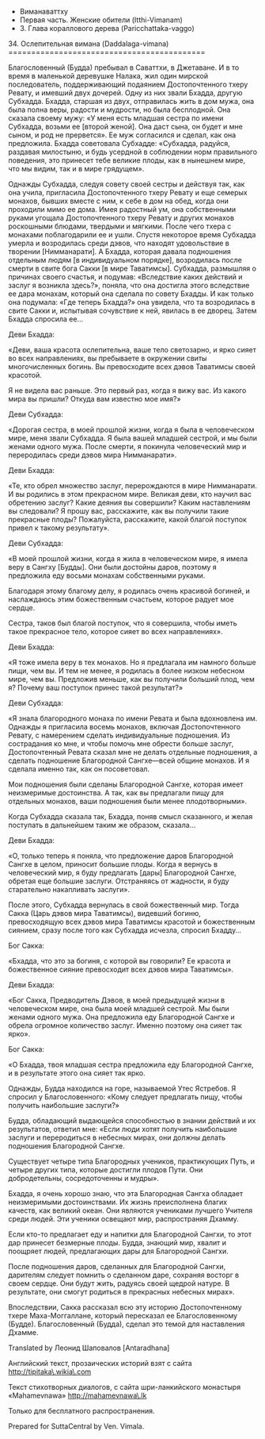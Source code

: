 









* Виманаваттху
* Первая часть\. Женские обители \(Itthi\-Vimanam\)
* 3\. Глава кораллового дерева \(Paricchattaka\-vaggo\)


34\. Ослепительная вимана \(Daddalaga\-vimana\)
\=\=\=\=\=\=\=\=\=\=\=\=\=\=\=\=\=\=\=\=\=\=\=\=\=\=\=\=\=\=\=\=\=\=\=\=\=\=\=\=\=\=\=



Благословенный \(Будда\) пребывал в Саваттхи, в Джетаване\. И в то время в маленькой деревушке Налака, жил один мирской последователь, поддерживающий подаянием Достопочтенного тхеру Ревату, и имевший двух дочерей\. Одну из них звали Бхадда, другую Субхадда\. Бхадда, старшая из двух, отправилась жить в дом мужа, она была полна веры, радости и мудрости, но была бесплодной\. Она сказала своему мужу: «У меня есть младшая сестра по имени Субхадда, возьми ее \[второй женой\]\. Она даст сына, он будет и мне сыном, и род не прервется»\. Ее муж согласился и сделал, как она предложила\. Бхадда советовала Субхадде: «Субхадда, радуйся, раздавая милостыню, и будь усердной в соблюдении норм правильного поведения, это принесет тебе великие плоды, как в нынешнем мире, что мы видим, так и в мире грядущем»\.


Однажды Субхадда, следуя совету своей сестры и действуя так, как она учила, пригласила Достопочтенного тхеру Ревату и еще семерых монахов, бывших вместе с ним, к себе в дом на обед, когда они проходили мимо ее дома\. Имея радостный ум, она собственными руками угощала Достопочтенного тхеру Ревату и других монахов роскошными блюдами, твердыми и мягкими\. После чего тхера с монахами поблагодарили ее и ушли\. Спустя некоторое время Субхадда умерла и возродилась среди дэвов, что находят удовольствие в творении \[Нимманарати\]\. А Бхадда, которая давала подношения отдельным людям \[в индивидуальном порядке\], возродилась после смерти в свите бога Сакки \[в мире Таватимсы\]\. Субхадда, размышляя о причинах своего счастья, и подумав: «Вследствие каких действий и заслуг я возникла здесь?», поняла, что она достигла этого вследствие ее дара монахам, который она сделала по совету Бхадды\. И как только она подумала: «Где теперь Бхадда?» она увидела, что та возродилась в свите Сакки и, испытывая сочувствие к ней, явилась в ее дворец\. Затем Бхадда спросила ее…


Деви Бхадда:


«Деви, ваша красота ослепительна, ваше тело светозарно, и ярко сияет во всех направлениях, вы пребываете в окружении свиты многочисленных богинь\. Вы превосходите всех дэвов Таватимсы своей красотой\.


Я не видела вас раньше\. Это первый раз, когда я вижу вас\. Из какого мира вы пришли? Откуда вам известно мое имя?»


Деви Субхадда:


«Дорогая сестра, в моей прошлой жизни, когда я была в человеческом мире, меня звали Субхадда\. Я была вашей младшей сестрой, и мы были женами одного мужа\. После смерти, я покинула человеческий мир и переродилась среди дэвов мира Нимманарати»\.


Деви Бхадда:


«Те, кто обрел множество заслуг, перерождаются в мире Нимманарати\. И вы родились в этом прекрасном мире\. Великая деви, кто научил вас обретению заслуг? Какие деяния вы совершили? Каким наставлениям вы следовали? Я прошу вас, расскажите, как вы получили такие прекрасные плоды? Пожалуйста, расскажите, какой благой поступок привел к такому результату»\.


Деви Субхадда:


«В моей прошлой жизни, когда я жила в человеческом мире, я имела веру в Сангху \[Будды\]\. Они были достойны даров, поэтому я предложила еду восьми монахам собственными руками\.


Благодаря этому благому делу, я родилась очень красивой богиней, и наслаждаюсь этим божественным счастьем, которое радует мое сердце\.


Сестра, таков был благой поступок, что я совершила, чтобы иметь такое прекрасное тело, которое сияет во всех направлениях»\.


Деви Бхадда:


«Я тоже имела веру в тех монахов\. Но я предлагала им намного больше пищи, чем вы\. И тем не менее, я родилась в более низком небесном мире, чем вы\. Предложив меньше, как вы получили больший плод, чем я? Почему ваш поступок принес такой результат?»


Деви Субхадда:


«Я знала благородного монаха по имени Ревата и была вдохновлена им\. Однажды я пригласила восемь монахов, включая Достопочтенного Ревату, с намерением сделать индивидуальные подношения\. Из сострадания ко мне, и чтобы помочь мне обрести больше заслуг, Достопочтенный Ревата сказал мне не делать отдельные подношения, а сделать подношение Благородной Сангхе—всей общине монахов\. И я сделала именно так, как он посоветовал\.


Мои подношения были сделаны Благородной Сангхе, которая имеет неизмеримые достоинства\. А так, как вы предлагали пищу для отдельных монахов, ваши подношения были менее плодотворными»\.


Когда Субхадда сказала так, Бхадда, поняв смысл сказанного, и желая поступать в дальнейшем таким же образом, сказала…


Деви Бхадда:


«О, только теперь я поняла, что предложение даров Благородной Сангхе в целом, приносит большие плоды\. Когда я вернусь в человеческий мир, я буду предлагать \[дары\] Благородной Сангхе, обретая еще большие заслуги\. Отстраняясь от жадности, я буду старательно накапливать заслуги»\.


После этого, Субхадда вернулась в свой божественный мир\. Тогда Сакка \(Царь дэвов мира Таватимсы\), видевший богиню, превосходящую всех дэвов мира Таватимсы красотой и божественным сиянием, сразу после того как Субхадда исчезла, спросил Бхадду…


Бог Сакка:


«Бхадда, что это за богиня, с которой вы говорили? Ее красота и божественное сияние превосходит всех дэвов мира Таватимсы»\.


Деви Бхадда:


«Бог Сакка, Предводитель Дэвов, в моей предыдущей жизни в человеческом мире, она была моей младшей сестрой\. Мы были женами одного мужа\. Она предложила еду Благородной Сангхе и обрела огромное количество заслуг\. Именно поэтому она сияет так ярко»\.


Бог Сакка:


«О Бхадда, твоя младшая сестра предложила еду Благородной Сангхе, и в результате этого она сияет так ярко\.


Однажды, Будда находился на горе, называемой Утес Ястребов\. Я спросил у Благословенного: «Кому следует предлагать пищу, чтобы получить наибольшие заслуги?»


Будда, обладающий выдающейся способностью в знании действий и их результатов, ответил мне: «Если люди хотят получить наибольшие заслуги и переродиться в небесных мирах, они должны делать подношения Благородной Сангхе\.


Существует четыре типа Благородных учеников, практикующих Путь, и четыре других типа, которые достигли плодов Пути\. Они добродетельны, сосредоточенны и мудры»\.


Бхадда, я очень хорошо знаю, что эта Благородная Сангха обладает неизмеримыми достоинствами\. Их жизнь преисполнена благих качеств, как великий океан\. Они являются учениками лучшего Учителя среди людей\. Эти ученики освещают мир, распространяя Дхамму\.


Если кто\-то предлагает еду и напитки для Благородной Сангхи, то этот дар принесет безмерные плоды\. Будда, знающий мир, хвалит и поощряет людей, предлагающих дары для Благородной Сангхи\.


После подношения даров, сделанных для Благородной Сангхи, дарителям следует помнить о сделанном даре, сохраняя восторг в своем сердце\. Они будут жить, радуясь своей щедрой натуре\. В результате, они смогут родиться в прекрасных небесных мирах»\.


Впоследствии, Сакка рассказал всю эту историю Достопочтенному тхере Маха\-Моггаллане, который пересказал ее Благословенному \(Будде\)\. Благословенный \(Будда\), сделал это темой для наставления Дхамме\.



Translated by Леонид Шаповалов \[Antaradhana\]


Английский текст, прозаических историй взят с сайта <http://tipitaka\.wikia\.com>


Текст стихотворных диалогов, с сайта шри\-ланкийского монастыря «Mahamevnawa» <http://mahamevnawa\.lk>


Только для бесплатного распространения\.


Prepared for SuttaCentral by Ven\. Vimala\.






